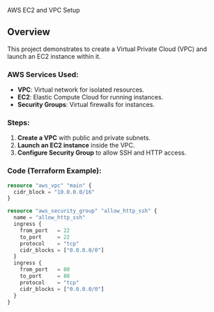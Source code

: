 AWS EC2 and VPC Setup

## Overview
This project demonstrates  to create a Virtual Private Cloud (VPC) and launch an EC2 instance within it.

### AWS Services Used:
- **VPC**: Virtual network for isolated resources.
- **EC2**: Elastic Compute Cloud for running instances.
- **Security Groups**: Virtual firewalls for instances.

### Steps:
1. **Create a VPC** with public and private subnets.
2. **Launch an EC2 instance** inside the VPC.
3. **Configure Security Group** to allow SSH and HTTP access.

### Code (Terraform Example):
```terraform
resource "aws_vpc" "main" {
  cidr_block = "10.0.0.0/16"
}

resource "aws_security_group" "allow_http_ssh" {
  name = "allow_http_ssh"
  ingress {
    from_port   = 22
    to_port     = 22
    protocol    = "tcp"
    cidr_blocks = ["0.0.0.0/0"]
  }
  ingress {
    from_port   = 80
    to_port     = 80
    protocol    = "tcp"
    cidr_blocks = ["0.0.0.0/0"]
  }
}

